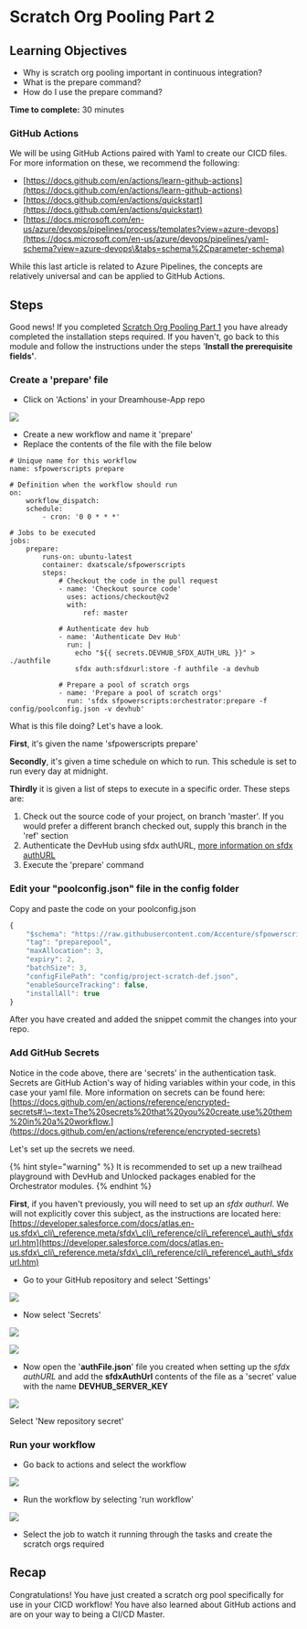 # Scratch Org Pooling Part 2

## **Learning Objectives**

* Why is scratch org pooling important in continuous integration?
* What is the prepare command?
* How do I use the prepare command?

**Time to complete:** 30 minutes

### GitHub Actions

We will be using GitHub Actions paired with Yaml to create our CICD files. For more information on these, we recommend the following:

* [https://docs.github.com/en/actions/learn-github-actions](https://docs.github.com/en/actions/learn-github-actions)
* [https://docs.github.com/en/actions/quickstart](https://docs.github.com/en/actions/quickstart)
* [https://docs.microsoft.com/en-us/azure/devops/pipelines/process/templates?view=azure-devops](https://docs.microsoft.com/en-us/azure/devops/pipelines/yaml-schema?view=azure-devops\&tabs=schema%2Cparameter-schema)

While this last article is related to Azure Pipelines, the concepts are relatively universal and can be applied to GitHub Actions.

## Steps

Good news! If you completed [Scratch Org Pooling Part 1](scratch-org-pooling.md) you have already completed the installation steps required. If you haven't, go back to this module and follow the instructions under the steps '**Install the prerequisite fields'**.

### Create a 'prepare' file

* Click on 'Actions' in your Dreamhouse-App repo

![](<../../.gitbook/assets/image (24).png>)

* Create a new workflow and name it 'prepare'
* Replace the contents of the file with the file below

```
# Unique name for this workflow
name: sfpowerscripts prepare

# Definition when the workflow should run
on:
    workflow_dispatch:
    schedule:
        - cron: '0 0 * * *'

# Jobs to be executed
jobs:
    prepare:
        runs-on: ubuntu-latest
        container: dxatscale/sfpowerscripts
        steps:
            # Checkout the code in the pull request
            - name: 'Checkout source code'
              uses: actions/checkout@v2
              with:
                  ref: master

            # Authenticate dev hub
            - name: 'Authenticate Dev Hub'
              run: |
                echo "${{ secrets.DEVHUB_SFDX_AUTH_URL }}" > ./authfile
                sfdx auth:sfdxurl:store -f authfile -a devhub

            # Prepare a pool of scratch orgs
            - name: 'Prepare a pool of scratch orgs'
              run: 'sfdx sfpowerscripts:orchestrator:prepare -f config/poolconfig.json -v devhub'
```

What is this file doing? Let's have a look.

**First**, it's given the name 'sfpowerscripts prepare'

**Secondly**, it's given a time schedule on which to run. This schedule is set to run every day at midnight.

**Thirdly** it is given a list of steps to execute in a specific order. These steps are:

1. Check out the source code of your project, on branch 'master'. If you would prefer a different branch checked out, supply this branch in the 'ref' section
2. Authenticate the DevHub using sfdx authURL, [more information on sfdx authURL](https://developer.salesforce.com/docs/atlas.en-us.sfdx\_cli\_reference.meta/sfdx\_cli\_reference/cli\_reference\_auth\_sfdxurl.htm)
3. Execute the 'prepare' command

### Edit your "poolconfig.json" file in the config folder

Copy and paste the code on your poolconfig.json

```javascript
{
    "$schema": "https://raw.githubusercontent.com/Accenture/sfpowerscripts/develop/packages/sfpowerscripts-cli/resources/schemas/pooldefinition.schema.json",
    "tag": "preparepool",
    "maxAllocation": 3,
    "expiry": 2,
    "batchSize": 3,
    "configFilePath": "config/project-scratch-def.json",
    "enableSourceTracking": false,
    "installAll": true
}
```

After you have created and added the snippet commit the changes into your repo.

### Add GitHub Secrets

Notice in the code above, there are 'secrets' in the authentication task. Secrets are GitHub Action's way of hiding variables within your code, in this case your yaml file. More information on secrets can be found here: [https://docs.github.com/en/actions/reference/encrypted-secrets#:\~:text=The%20secrets%20that%20you%20create,use%20them%20in%20a%20workflow.](https://docs.github.com/en/actions/reference/encrypted-secrets)

Let's set up the secrets we need.

{% hint style="warning" %}
It is recommended to set up a new trailhead playground with DevHub and Unlocked packages enabled for the Orchestrator modules.
{% endhint %}

**First**, if you haven't previously, you will need to set up an _sfdx authurl_. We will not explicitly cover this subject, as the instructions are located here: [https://developer.salesforce.com/docs/atlas.en-us.sfdx\_cli\_reference.meta/sfdx\_cli\_reference/cli\_reference\_auth\_sfdxurl.htm](https://developer.salesforce.com/docs/atlas.en-us.sfdx\_cli\_reference.meta/sfdx\_cli\_reference/cli\_reference\_auth\_sfdxurl.htm)

* Go to your GitHub repository and select 'Settings'

![](<../../.gitbook/assets/image (38) (1).png>)

* Now select 'Secrets'

![](<../../.gitbook/assets/image (37).png>)

![](<../../.gitbook/assets/image (34) (2) (1) (3) (2) (1) (3).png>)

* Now open the '**authFile.json**' file you created when setting up the _sfdx authURL_ and add the **sfdxAuthUrl** contents of the file as a 'secret' value with the name **DEVHUB\_SERVER\_KEY**

![](<../../.gitbook/assets/Screen Shot 2021-08-25 at 9.48.16 am.png>)

Select 'New repository secret'

### Run your workflow

* Go back to actions and select the workflow

![](<../../.gitbook/assets/image (72).png>)

* Run the workflow by selecting 'run workflow'

![](<../../.gitbook/assets/image (12).png>)

* Select the job to watch it running through the tasks and create the scratch orgs required

## Recap

Congratulations! You have just created a scratch org pool specifically for use in your CICD workflow! You have also learned about GitHub actions and are on your way to being a CI/CD Master.
